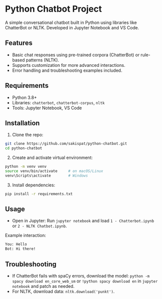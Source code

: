 # Python Chatbot Project

A simple conversational chatbot built in Python using libraries like ChatterBot or NLTK. Developed in Jupyter Notebook and VS Code.

## Features
- Basic chat responses using pre-trained corpora (ChatterBot) or rule-based patterns (NLTK).
- Supports customization for more advanced interactions.
- Error handling and troubleshooting examples included.

## Requirements
- Python 3.8+
- Libraries: `chatterbot`, `chatterbot-corpus`, `nltk`
- Tools: Jupyter Notebook, VS Code

## Installation
1. Clone the repo:
```bash
git clone https://github.com/sakispat/python-chatbot.git
cd python-chatbot
```

2. Create and activate virtual environment:
```bash
python -m venv venv
source venv/bin/activate     # on macOS/Linux
venv\Scripts\activate        # Windows
```

3. Install dependencies:
```bash
pip install -r requirements.txt
```

## Usage
- Open in Jupyter: Run `jupyter notebook` and load `1 - Chatterbot.ipynb` or `2 - NLTK Chatbot.ipynb`.

Example interaction:
```txt
You: Hello
Bot: Hi there!
```

## Troubleshooting
- If ChatterBot fails with spaCy errors, download the model: `python -m spacy download en_core_web_sm` or `!python spacy download en` in `jupyter notebook` and patch as needed.
- For NLTK, download data: `nltk.download('punkt')`.
